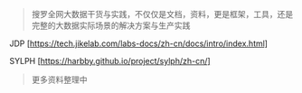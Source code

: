 > 搜罗全网大数据干货与实践，不仅仅是文档，资料，更是框架，工具，还是完整的大数据实际场景的解决方案与生产实践

>
JDP
[https://tech.jikelab.com/labs-docs/zh-cn/docs/intro/index.html]

>
SYLPH
[https://harbby.github.io/project/sylph/zh-cn/]

> 更多资料整理中

